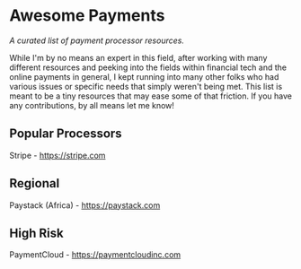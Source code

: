 # Awesome Payments

*A curated list of payment processor resources.*

While I'm by no means an expert in this field, after working with many different resources and peeking into the fields within financial tech and the online payments in general, I kept running into many other folks who had various issues or specific needs that simply weren't being met. This list is meant to be a tiny resources that may ease some of that friction. If you have any contributions, by all means let me know!


## Popular Processors
Stripe - https://stripe.com


## Regional
Paystack (Africa) - https://paystack.com


## High Risk
PaymentCloud - https://paymentcloudinc.com
